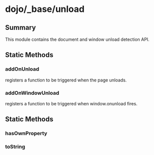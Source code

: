 # dojo/_base/unload

## Summary

This module contains the document and window unload detection API.
## Static Methods

### addOnUnload
registers a function to be triggered when the page unloads.

### addOnWindowUnload
registers a function to be triggered when window.onunload
fires.

## Static Methods

### hasOwnProperty


### toString


